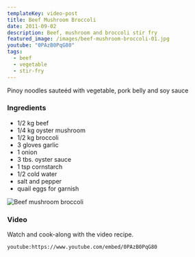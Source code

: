 ```yaml
---
templateKey: video-post
title: Beef Mushroom Broccoli
date: 2011-09-02
description: Beef, mushroom and broccoli stir fry
featured_image: /images/beef-mushroom-broccoli-01.jpg
youtube: "0PAzB0PqG80"
tags:
  - beef
  - vegetable
  - stir-fry
---
```


Pinoy noodles sauteéd with vegetable, pork belly and soy sauce

### Ingredients

- 1/2 kg beef
- 1/4 kg oyster mushroom
- 1/2 kg broccoli
- 3 gloves garlic
- 1 onion
- 3 tbs. oyster sauce
- 1 tsp cornstarch
- 1/2 cold water
- salt and pepper
- quail eggs for garnish

![Beef mushroom broccoli](/images/beef-mushroom-broccoli-02.jpg)

### Video
Watch and cook-along with the video recipe.

`youtube:https://www.youtube.com/embed/0PAzB0PqG80`
